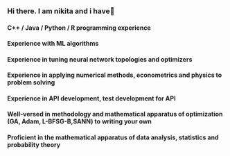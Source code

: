 ### Hi there. I am nikita and i have👋
#### C++ / Java / Python / R programming experience
#### Experience with ML algorithms
#### Experience in tuning neural network topologies and optimizers
#### Experience in applying numerical methods, econometrics and physics to problem solving
#### Experience in API development, test development for API
#### Well-versed in methodology and mathematical apparatus of optimization (GA, Adam, L-BFSG-B,SANN) to writing your own
#### Proficient in the mathematical apparatus of data analysis, statistics and probability theory
<!--
**nikserbur/nikserbur** is a ✨ _special_ ✨ repository because its `README.md` (this file) appears on your GitHub profile.

Here are some ideas to get you started:

- 🔭 I’m currently working on ...
- 🌱 I’m currently learning ...
- 👯 I’m looking to collaborate on ...
- 🤔 I’m looking for help with ...
- 💬 Ask me about ...
- 📫 How to reach me: ...
- 😄 Pronouns: ...
- ⚡ Fun fact: ...
-->

